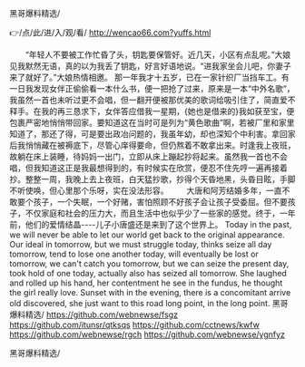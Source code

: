 
黑哥爆料精选/




👉/点/此/进/入/观/看/ http://wencao66.com?yuffs.html




　　“年轻人不要被工作忙昏了头，钥匙要保管好。近几天，小区有点乱呢。”大娘见我默然无语，真的以为我丢了钥匙，好言好语地说。“进我家坐会儿吧，你妻子来了就好了。”大娘热情相邀。
那一年我才十五岁，已在一家针织厂当挡车工。有一日我发现女伴正偷偷看一本什么书，便一把抢了过来，原来是一本“中外名歌”，我虽然一首也未听过更不会唱，但一翻开便被那优美的歌词给吸引住了，简直爱不释手。在我的再三恳求下，女伴答应借我一星期，{她也是借来的}我如获至宝，便包裹严密地悄悄带回家。要知道这在当时可是列为“黄色歌曲”啊，若被厂里和家里知道了，那还了得，可是要出政冶问题的，我虽年幼，却也深知个中利害。拿回家后我悄悄藏在被褥底下，尽管心庠得要命，但仍熬着不敢拿出来。时逢我上夜班，故躺在床上装睡，待妈妈一出门，立即从床上蹦起抄将起来。虽然我一首也不会唱，但我知道这正是我最想得到的，有时候实在欣赏，便忍不住先哼一遍再接着抄。整整一周，我晚上去上夜班，白天猛抄歌，抄得个天昏地黑，头昏目眩，手脚不听使唤，但心里那个乐呀，实在没法形容。
　　大唐和阿芳结婚多年，一直不敢要个孩子，一个失眠，一个好赌，害怕照顾不好孩子会让孩子受委屈。但不要孩子，不仅家庭和社会的压力大，而且生活中也似乎少了一些家的感觉。终于，一年前，他们的爱情结晶----儿子小唐盛还是来到了这个世界上。
Today in the past, we will never be able to let our world get back to the original appearance.
Our ideal in tomorrow, but we must struggle today, thinks seize all day tomorrow, tend to lose one another today, will eventually be lost or tomorrow, we can't catch you tomorrow, but we can seize the present day, took hold of one today, actually also has seized all tomorrow.
She laughed and rolled up his hand, her contentment he see in the fundus, he thought the girl really love.
Sunset with in the evening, there is a concomitant arrive old discovered, she just want to this road long point, in the long point.
黑哥爆料精选/ https://github.com/webnewse/fsgz
https://github.com/itunsr/qtksqs
https://github.com/cctnews/kwfw
https://github.com/webnewse/rgch
https://github.com/webnewse/ygnfyz





黑哥爆料精选/
